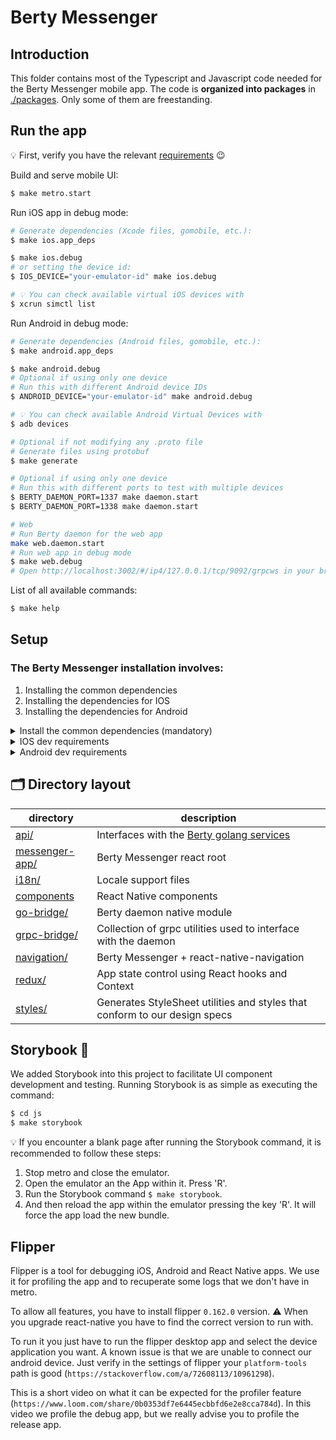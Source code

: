 # Berty Messenger

## Introduction

This folder contains most of the Typescript and Javascript code needed for the Berty Messenger mobile app. The code is **organized into packages** in [./packages](./packages). Only some of them are freestanding.

## Run the app

💡 First, verify you have the relevant [requirements](#Setup) 😉

Build and serve mobile UI:

```bash
$ make metro.start
```

Run iOS app in debug mode:

```bash
# Generate dependencies (Xcode files, gomobile, etc.):
$ make ios.app_deps

$ make ios.debug
# or setting the device id:
$ IOS_DEVICE="your-emulator-id" make ios.debug

# 💡 You can check available virtual iOS devices with
$ xcrun simctl list
```

Run Android in debug mode:

```bash
# Generate dependencies (Android files, gomobile, etc.):
$ make android.app_deps

$ make android.debug
# Optional if using only one device
# Run this with different Android device IDs
$ ANDROID_DEVICE="your-emulator-id" make android.debug

# 💡 You can check available Android Virtual Devices with
$ adb devices
```

```bash
# Optional if not modifying any .proto file
# Generate files using protobuf
$ make generate

# Optional if using only one device
# Run this with different ports to test with multiple devices
$ BERTY_DAEMON_PORT=1337 make daemon.start
$ BERTY_DAEMON_PORT=1338 make daemon.start

# Web
# Run Berty daemon for the web app
make web.daemon.start
# Run web app in debug mode
$ make web.debug
# Open http://localhost:3002/#/ip4/127.0.0.1/tcp/9092/grpcws in your browser
```

List of all available commands:

```bash
$ make help
```

## Setup

### The Berty Messenger installation involves:

1. Installing the common dependencies
2. Installing the dependencies for IOS
3. Installing the dependencies for Android

<details><summary>Install the common dependencies (mandatory)</summary>

1. Install `asdf` tool version manager following its [tutorial](https://asdf-vm.com/guide/getting-started.html).

> **Warning**: if you are using `nvm` you may face some incompatibility issues with `asdf` during the build process.

2. Run the initial setup script in the root project's folder:

   ```bash
   $ cd berty # root folder

   $ make asdf.install_tools
   ```

   If you have an issue related with gpg, eg:
   "Missing one or more of the following dependencies: tar, gpg"
   You can try solve this issue using: `$ brew install gpg`

3. [Docker Desktop](https://docs.docker.com/docker-for-mac/install/)

</details>

<details><summary>IOS dev requirements</summary>

- Mac OS X
- [XCode _14.x_](https://developer.apple.com/download/all/?q=Xcode)

Run:

```bash
$ cd js

$ make ios.app_deps
```

</details>

<details><summary>Android dev requirements</summary>

- An Android app **development environment**, e.g. [Android Studio](https://developer.android.com/studio/install)
- **Android SDK**, with the following enabled (in Android Studio Code in `Tools --> SDK Manager`):
  - SDK Platform "Android 11.0 (R)"
  - Android SDK Build-Tools
  - LLDB
  - NDK version 23.1.7779620 (`export ANDROID_NDK_HOME="$ANDROID_HOME/ndk/23.1.7779620"`)
  - Cmake
  - Android SDK Command-line Tools
- A physical or virtual **Android device** (in Android Studio, `Tools --> AVD Manager`)

💡 Check you can run all the commands `sdkmanager`, `emulator`, `ndk-bundle`, and `adb` (these are binaries in `$ANDROID_HOME` subfolders)

Run:

```bash
$ cd js

$ make android.app_deps
```

</details>

##

## 🗂️ Directory layout

| directory                                                          | description                                                                                    |
| ------------------------------------------------------------------ | ---------------------------------------------------------------------------------------------- |
| [api/](https://github.com/berty/berty/tree/master/js/packages/api) | Interfaces with the [Berty golang services](https://github.com/berty/berty/tree/master/go/pkg) |
| [messenger-app/](./packages/messenger-app/)                        | Berty Messenger react root                                                                     |
| [i18n/](./packages/i18n)                                           | Locale support files                                                                           |
| [components](./packages/components)                                | React Native components                                                                        |
| [go-bridge/](./packages/native-modules/GoBridge)                   | Berty daemon native module                                                                     |
| [grpc-bridge/](./packages/grpc-bridge)                             | Collection of grpc utilities used to interface with the daemon                                 |
| [navigation/](./packages/navigation)                               | Berty Messenger + react-native-navigation                                                      |
| [redux/](./packages/redux)                                         | App state control using React hooks and Context                                                |
| [styles/](./packages/contexts/styles/)                             | Generates StyleSheet utilities and styles that conform to our design specs                     |

## Storybook 🎨

We added Storybook into this project to facilitate UI component development and testing.
Running Storybook is as simple as executing the command:

```bash
$ cd js
$ make storybook
```

💡 If you encounter a blank page after running the Storybook command, it is recommended to follow these steps:

1. Stop metro and close the emulator.
2. Open the emulator an the App within it. Press 'R'.
3. Run the Storybook command `$ make storybook`.
4. And then reload the app within the emulator pressing the key 'R'. It will force the app load the new bundle.

## Flipper

Flipper is a tool for debugging iOS, Android and React Native apps.
We use it for profiling the app and to recuperate some logs that we don't have in metro.

To allow all features, you have to install flipper `0.162.0` version.
⚠️ When you upgrade react-native you have to find the correct version to run with.

To run it you just have to run the flipper desktop app and select the device application you want.
A known issue is that we are unable to connect our android device. Just verify in the settings of flipper your `platform-tools` path is good (`https://stackoverflow.com/a/72608113/10961298`).

This is a short video on what it can be expected for the profiler feature (`https://www.loom.com/share/0b0353df7e6445ecbbfd6e2e8cca784d`).
In this video we profile the debug app, but we really advise you to profile the release app.
